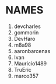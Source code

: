 # NAMES

1. devcharles
2. gommorin
3. DevHaro
4. m8a98
5. aaronbarcenas
6. Ivan
7. Mauricio1489
8. TruEric
9. marco357
